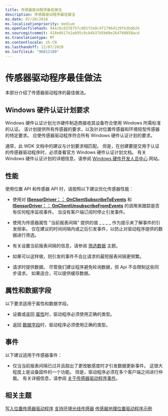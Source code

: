```yaml
---
title: 传感器驱动程序最佳做法
description: 传感器驱动程序最佳做法
ms.date: 07/20/2018
ms.localizationpriority: medium
ms.openlocfilehash: 94ec6c6378757c801f2e9c4f17964129fb3bd62b
ms.sourcegitcommit: 418e6617e2a695c9cb4b37b5b60e264760858acd
ms.translationtype: MT
ms.contentlocale: zh-CN
ms.lasthandoff: 12/07/2020
ms.locfileid: "96812189"
---
```

# <a name="sensor-driver-best-practices"></a>传感器驱动程序最佳做法


本部分介绍了传感器驱动程序的最佳做法。

## <a name="windows-hardware-certification-program-requirements"></a>Windows 硬件认证计划要求

Windows 硬件认证计划允许硬件制造商接收其设备符合使用 Windows 所需标准的认证。 该计划提供所有传感器的要求，以及针对位置传感器和环境轻型传感器的特定要求。 应使传感器驱动程序符合所有 Windows 硬件认证计划的要求。

通常，此 WDK 文档中的建议与计划要求相匹配。 但是，在创建要提交用于认证的传感器驱动程序时，必须查看官方 Windows 硬件认证计划文档。 有关 Windows 硬件认证计划的详细信息，请参阅 [Windows 硬件开发人员中心](/previous-versions/windows/hardware/hck/jj124227(v=vs.85)) 网站。

## <a name="performance"></a>性能

使用位置 API 和传感器 API 时，请按照以下建议优化传感器性能：

-   使用对 [**ISensorDriver：： OnClientSubscribeToEvents**](/windows-hardware/drivers/ddi/sensorsclassextension/nf-sensorsclassextension-isensordriver-onclientsubscribetoevents) 和 [**ISensorDriver：： OnClientUnsubscribeFromEvents**](/windows-hardware/drivers/ddi/sensorsclassextension/nf-sensorsclassextension-isensordriver-onclientunsubscribefromevents) 的调用来跟踪是否有任何程序监视事件。 当没有客户端订阅时停止引发事件。

-   使用为传感器属性 "当前报表间隔" 提供的值 \_ \_ \_ \_ 作为提示来了解事件的引发频率。 仅在建议的时间间隔内或之后引发事件，以防止对驱动程序提供的数据进行筛选。

-   有关设置当前报表间隔的信息，请参阅 [筛选数据](filtering-data.md) 主题。

-   如果可以这样做，则引发的事件不会比请求的最短报表间隔更频繁。

-   请求时提供数据。 尽管我们建议程序避免轮询数据，但 Api 不会限制这些同步请求。 如果适合，可以提供缓存数据。

## <a name="properties-and-data-fields"></a>属性和数据字段

以下要求适用于属性和数据字段。

-   设置或返回 [属性](sensor-properties.md)时，驱动程序必须使用正确的类型。

-   返回 [数据字段](common-data-fields.md)时，驱动程序必须使用正确的类型。

## <a name="events"></a>事件

以下建议适用于传感器事件：

-   仅当当前报表间隔已过并且超出了更改敏感度时才引发数据更新事件。 这很大程度上是设备固件的一个功能。 但是，驱动程序必须在多个客户端之间进行仲裁。 有关详细信息，请参阅 [关于传感器驱动程序事件](about-sensor-driver-events.md)。

## <a name="related-topics"></a>相关主题

[写入位置传感器驱动程序](../gnss/writing-a-location-sensor-driver.md) 
[支持环境光线传感器](supporting-ambient-light-sensors.md) 
[传感器地理位置驱动程序示例](../gnss/sensors-geolocation-driver-sample.md)
